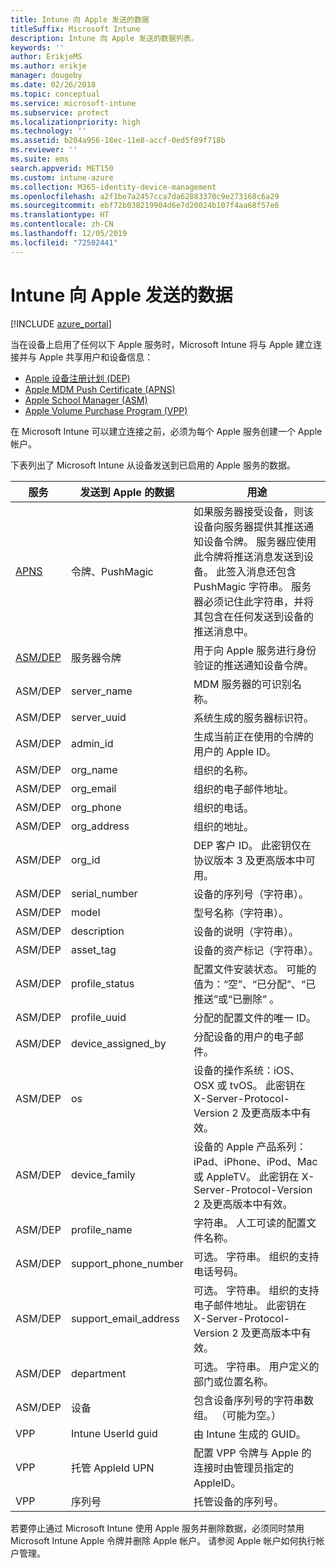 ```yaml
---
title: Intune 向 Apple 发送的数据
titleSuffix: Microsoft Intune
description: Intune 向 Apple 发送的数据列表。
keywords: ''
author: ErikjeMS
ms.author: erikje
manager: dougeby
ms.date: 02/26/2018
ms.topic: conceptual
ms.service: microsoft-intune
ms.subservice: protect
ms.localizationpriority: high
ms.technology: ''
ms.assetid: b204a956-18ec-11e8-accf-0ed5f89f718b
ms.reviewer: ''
ms.suite: ems
search.appverid: MET150
ms.custom: intune-azure
ms.collection: M365-identity-device-management
ms.openlocfilehash: a2f1be7a2457cca7da62883370c9e273168c6a29
ms.sourcegitcommit: ebf72b038219904d6e7d20024b107f4aa68f57e6
ms.translationtype: HT
ms.contentlocale: zh-CN
ms.lasthandoff: 12/05/2019
ms.locfileid: "72502441"
---
```

# <a name="data-intune-sends-to-apple"></a>Intune 向 Apple 发送的数据

[!INCLUDE [azure_portal](../includes/azure_portal.md)]

当在设备上启用了任何以下 Apple 服务时，Microsoft Intune 将与 Apple 建立连接并与 Apple 共享用户和设备信息： 

- [Apple 设备注册计划 (DEP)](../enrollment/device-enrollment-program-enroll-ios.md)
- [Apple MDM Push Certificate (APNS)](../enrollment/apple-mdm-push-certificate-get.md)
- [Apple School Manager (ASM)](https://docs.microsoft.com/schooldatasync/apple-school-manager-integration-with-intune-for-education-and-school-data-sync)
- [Apple Volume Purchase Program (VPP)](../apps/vpp-apps-ios.md)

在 Microsoft Intune 可以建立连接之前，必须为每个 Apple 服务创建一个 Apple 帐户。

下表列出了 Microsoft Intune 从设备发送到已启用的 Apple 服务的数据。 

| 服务 | 发送到 Apple 的数据 | 用途 |
|---|---| ---|
| [APNS](https://developer.apple.com/library/content/documentation/Miscellaneous/Reference/MobileDeviceManagementProtocolRef/3-MDM_Protocol/MDM_Protocol.html#//apple_ref/doc/uid/TP40017387-CH3-SW2) | 令牌、PushMagic | 如果服务器接受设备，则该设备向服务器提供其推送通知设备令牌。 服务器应使用此令牌将推送消息发送到设备。 此签入消息还包含 PushMagic 字符串。 服务器必须记住此字符串，并将其包含在任何发送到设备的推送消息中。 |
| [ASM/DEP](https://developer.apple.com/library/content/documentation/Miscellaneous/Reference/MobileDeviceManagementProtocolRef/3-MDM_Protocol/MDM_Protocol.html#//apple_ref/doc/uid/TP40017387-CH3-SW2) | 服务器令牌 | 用于向 Apple 服务进行身份验证的推送通知设备令牌。 |
| ASM/DEP | server_name | MDM 服务器的可识别名称。 |
| ASM/DEP | server_uuid | 系统生成的服务器标识符。 |
| ASM/DEP | admin_id | 生成当前正在使用的令牌的用户的 Apple ID。 |
| ASM/DEP | org_name | 组织的名称。 |
| ASM/DEP | org_email | 组织的电子邮件地址。 |
| ASM/DEP | org_phone | 组织的电话。 |
| ASM/DEP | org_address | 组织的地址。 |
| ASM/DEP | org_id | DEP 客户 ID。 此密钥仅在协议版本 3 及更高版本中可用。 |
| ASM/DEP | serial_number | 设备的序列号（字符串）。 |
| ASM/DEP | model | 型号名称（字符串）。 |
| ASM/DEP | description | 设备的说明（字符串）。 |
| ASM/DEP | asset_tag | 设备的资产标记（字符串）。 |
| ASM/DEP | profile_status | 配置文件安装状态。 可能的值为：“空”、“已分配”、“已推送”或“已删除”     。 |
| ASM/DEP | profile_uuid | 分配的配置文件的唯一 ID。 |
| ASM/DEP | device_assigned_by | 分配设备的用户的电子邮件。 |
| ASM/DEP | os | 设备的操作系统：iOS、OSX 或 tvOS。 此密钥在 X-Server-Protocol-Version 2 及更高版本中有效。 |
| ASM/DEP | device_family | 设备的 Apple 产品系列：iPad、iPhone、iPod、Mac 或 AppleTV。 此密钥在 X-Server-Protocol-Version 2 及更高版本中有效。 |
| ASM/DEP | profile_name | 字符串。 人工可读的配置文件名称。 |
| ASM/DEP | support_phone_number | 可选。 字符串。 组织的支持电话号码。 |
| ASM/DEP | support_email_address | 可选。 字符串。 组织的支持电子邮件地址。 此密钥在 X-Server-Protocol-Version 2 及更高版本中有效。 |
| ASM/DEP | department | 可选。 字符串。 用户定义的部门或位置名称。 |
| ASM/DEP | 设备 | 包含设备序列号的字符串数组。 （可能为空。） |
| VPP | Intune UserId guid | 由 Intune 生成的 GUID。 |
| VPP | 托管 AppleId UPN | 配置 VPP 令牌与 Apple 的连接时由管理员指定的 AppleID。 |
| VPP | 序列号 | 托管设备的序列号。 |

若要停止通过 Microsoft Intune 使用 Apple 服务并删除数据，必须同时禁用 Microsoft Intune Apple 令牌并删除 Apple 帐户。 请参阅 Apple 帐户如何执行帐户管理。


